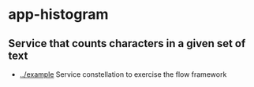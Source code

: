 
<!-- title start -->

# app-histogram

Service that counts characters in a given set of text
---


 * [../example](..) Service constellation to exercise the flow framework

<!-- title end -->